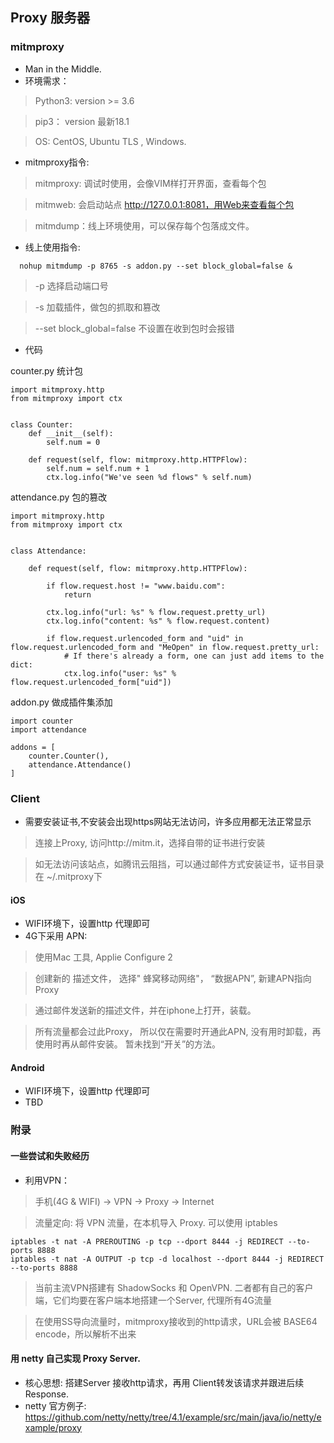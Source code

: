 ## Proxy 服务器

### mitmproxy

* Man in the Middle.
* 环境需求： 

> Python3:    version >= 3.6

> pip3：   version 最新18.1

> OS:    CentOS,  Ubuntu TLS , Windows.

* mitmproxy指令:

> mitmproxy: 调试时使用，会像VIM样打开界面，查看每个包

> mitmweb: 会启动站点 http://127.0.0.1:8081，用Web来查看每个包

> mitmdump：线上环境使用，可以保存每个包落成文件。

* 线上使用指令:

```
  nohup mitmdump -p 8765 -s addon.py --set block_global=false &
```

> -p 选择启动端口号

> -s 加载插件，做包的抓取和篡改

> --set block_global=false 不设置在收到包时会报错

* 代码

counter.py 统计包
```
import mitmproxy.http
from mitmproxy import ctx


class Counter:
    def __init__(self):
        self.num = 0

    def request(self, flow: mitmproxy.http.HTTPFlow):
        self.num = self.num + 1
        ctx.log.info("We've seen %d flows" % self.num)
```

attendance.py 包的篡改
```
import mitmproxy.http
from mitmproxy import ctx


class Attendance:

    def request(self, flow: mitmproxy.http.HTTPFlow):

        if flow.request.host != "www.baidu.com":
            return

        ctx.log.info("url: %s" % flow.request.pretty_url)
        ctx.log.info("content: %s" % flow.request.content)

        if flow.request.urlencoded_form and "uid" in flow.request.urlencoded_form and "MeOpen" in flow.request.pretty_url:
            # If there's already a form, one can just add items to the dict:
            ctx.log.info("user: %s" % flow.request.urlencoded_form["uid"])

```

addon.py 做成插件集添加
```
import counter
import attendance

addons = [
    counter.Counter(),
    attendance.Attendance()
]
```


### Client

* 需要安装证书,不安装会出现https网站无法访问，许多应用都无法正常显示

> 连接上Proxy, 访问http://mitm.it，选择自带的证书进行安装

> 如无法访问该站点，如腾讯云阻挡，可以通过邮件方式安装证书，证书目录在 ~/.mitproxy下

#### iOS

* WIFI环境下，设置http 代理即可
* 4G下采用 APN:

> 使用Mac 工具, Applie Configure 2

> 创建新的 描述文件， 选择" 蜂窝移动网络"， “数据APN”, 新建APN指向Proxy

> 通过邮件发送新的描述文件，并在iphone上打开，装载。

> 所有流量都会过此Proxy， 所以仅在需要时开通此APN, 没有用时卸载，再使用时再从邮件安装。 暂未找到“开关”的方法。

#### Android

* WIFI环境下，设置http 代理即可
* TBD


### 附录
#### 一些尝试和失败经历

* 利用VPN：

> 手机(4G & WIFI) -> VPN -> Proxy -> Internet

> 流量定向:   将 VPN 流量，在本机导入 Proxy. 可以使用 iptables

```
iptables -t nat -A PREROUTING -p tcp --dport 8444 -j REDIRECT --to-ports 8888
iptables -t nat -A OUTPUT -p tcp -d localhost --dport 8444 -j REDIRECT --to-ports 8888
```

> 当前主流VPN搭建有  ShadowSocks 和 OpenVPN. 二者都有自己的客户端，它们均要在客户端本地搭建一个Server, 代理所有4G流量

> 在使用SS导向流量时，mitmproxy接收到的http请求，URL会被 BASE64 encode，所以解析不出来

#### 用 netty 自己实现 Proxy Server.

* 核心思想:   搭建Server 接收http请求，再用 Client转发该请求并跟进后续Response.
* netty 官方例子:
https://github.com/netty/netty/tree/4.1/example/src/main/java/io/netty/example/proxy